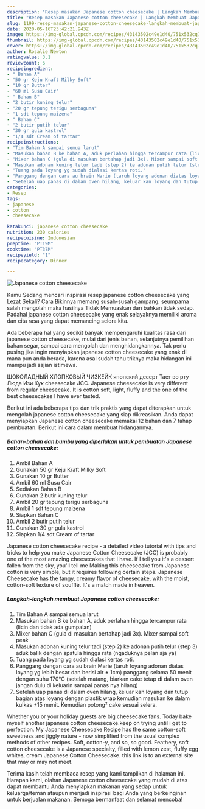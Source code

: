 ```yaml
---
description: "Resep masakan Japanese cotton cheesecake | Langkah Membuat Japanese cotton cheesecake Yang Enak Dan Mudah"
title: "Resep masakan Japanese cotton cheesecake | Langkah Membuat Japanese cotton cheesecake Yang Enak Dan Mudah"
slug: 1199-resep-masakan-japanese-cotton-cheesecake-langkah-membuat-japanese-cotton-cheesecake-yang-enak-dan-mudah
date: 2020-05-16T23:42:21.943Z
image: https://img-global.cpcdn.com/recipes/43143502c49e1d40/751x532cq70/japanese-cotton-cheesecake-foto-resep-utama.jpg
thumbnail: https://img-global.cpcdn.com/recipes/43143502c49e1d40/751x532cq70/japanese-cotton-cheesecake-foto-resep-utama.jpg
cover: https://img-global.cpcdn.com/recipes/43143502c49e1d40/751x532cq70/japanese-cotton-cheesecake-foto-resep-utama.jpg
author: Rosalie Newton
ratingvalue: 3.1
reviewcount: 6
recipeingredient:
- " Bahan A"
- "50 gr Keju Kraft Milky Soft"
- "10 gr Butter"
- "60 ml Susu Cair"
- " Bahan B"
- "2 butir kuning telur"
- "20 gr tepung terigu serbaguna"
- "1 sdt tepung maizena"
- " Bahan C"
- "2 butir putih telur"
- "30 gr gula kastrol"
- "1/4 sdt Cream of tartar"
recipeinstructions:
- "Tim Bahan A sampai semua larut"
- "Masukan bahan B ke bahan A, aduk perlahan hingga tercampur rata (licin dan tidak ada gumpalan)"
- "Mixer bahan C (gula di masukan bertahap jadi 3x). Mixer sampai soft peak"
- "Masukan adonan kuning telur tadi (step 2) ke adonan putih telur (step 3) aduk balik dengan spatula hingga rata (ngaduknya pelan aja ya)"
- "Tuang pada loyang yg sudah dialasi kertas roti."
- "Panggang dengan cara au brain Marie (taruh loyang adonan diatas loyang yg lebih besar dan berisi air ± 1cm) panggang selama 50 menit dengan suhu 170°C (setelah matang, biarkan cake tetap di dalam oven jangan dulu di keluarin sampai panas nya hilang)"
- "Setelah uap panas di dalam oven hilang, keluar kan loyang dan tutup bagian atas loyang dengan plastik wrap kemudian masukan ke dalam kulkas ±15 menit. Kemudian potong² cake sesuai selera."
categories:
- Resep
tags:
- japanese
- cotton
- cheesecake

katakunci: japanese cotton cheesecake 
nutrition: 230 calories
recipecuisine: Indonesian
preptime: "PT19M"
cooktime: "PT37M"
recipeyield: "1"
recipecategory: Dinner

---
```



![Japanese cotton cheesecake](https://img-global.cpcdn.com/recipes/43143502c49e1d40/751x532cq70/japanese-cotton-cheesecake-foto-resep-utama.jpg)

Kamu Sedang mencari inspirasi resep japanese cotton cheesecake yang Lezat Sekali? Cara Bikinnya memang susah-susah gampang. seumpama salah mengolah maka hasilnya Tidak Memuaskan dan bahkan tidak sedap. Padahal japanese cotton cheesecake yang enak selayaknya memiliki aroma dan cita rasa yang dapat memancing selera kita.

Ada beberapa hal yang sedikit banyak mempengaruhi kualitas rasa dari japanese cotton cheesecake, mulai dari jenis bahan, selanjutnya pemilihan bahan segar, sampai cara mengolah dan menghidangkannya. Tak perlu pusing jika ingin menyiapkan japanese cotton cheesecake yang enak di mana pun anda berada, karena asal sudah tahu triknya maka hidangan ini mampu jadi sajian istimewa.

ШОКОЛАДНЫЙ ХЛОПКОВЫЙ ЧИЗКЕЙК японский десерт Тает во рту Люда Изи Кук cheesecake JCC. Japanese cheesecake is very different from regular cheesecake. It is cotton soft, light, fluffy and the one of the best cheesecakes I have ever tasted.


Berikut ini ada beberapa tips dan trik praktis yang dapat diterapkan untuk mengolah japanese cotton cheesecake yang siap dikreasikan. Anda dapat menyiapkan Japanese cotton cheesecake memakai 12 bahan dan 7 tahap pembuatan. Berikut ini cara dalam membuat hidangannya.

<!--inarticleads1-->

##### Bahan-bahan dan bumbu yang diperlukan untuk pembuatan Japanese cotton cheesecake:

1. Ambil  Bahan A
1. Gunakan 50 gr Keju Kraft Milky Soft
1. Gunakan 10 gr Butter
1. Ambil 60 ml Susu Cair
1. Sediakan  Bahan B
1. Gunakan 2 butir kuning telur
1. Ambil 20 gr tepung terigu serbaguna
1. Ambil 1 sdt tepung maizena
1. Siapkan  Bahan C
1. Ambil 2 butir putih telur
1. Gunakan 30 gr gula kastrol
1. Siapkan 1/4 sdt Cream of tartar


Japanese cotton cheesecake recipe - a detailed video tutorial with tips and tricks to help you make Japanese Cotton Cheesecake (JCC) is probably one of the most amazing cheesecakes that I have. If I tell you it&#39;s a dessert fallen from the sky, you&#39;ll tell me Making this cheesecake from Japanese cotton is very simple, but it requires following certain steps. Japanese Cheesecake has the tangy, creamy flavor of cheesecake, with the moist, cotton-soft texture of soufflé. It&#39;s a match made in heaven. 

<!--inarticleads2-->

##### Langkah-langkah membuat Japanese cotton cheesecake:

1. Tim Bahan A sampai semua larut
1. Masukan bahan B ke bahan A, aduk perlahan hingga tercampur rata (licin dan tidak ada gumpalan)
1. Mixer bahan C (gula di masukan bertahap jadi 3x). Mixer sampai soft peak
1. Masukan adonan kuning telur tadi (step 2) ke adonan putih telur (step 3) aduk balik dengan spatula hingga rata (ngaduknya pelan aja ya)
1. Tuang pada loyang yg sudah dialasi kertas roti.
1. Panggang dengan cara au brain Marie (taruh loyang adonan diatas loyang yg lebih besar dan berisi air ± 1cm) panggang selama 50 menit dengan suhu 170°C (setelah matang, biarkan cake tetap di dalam oven jangan dulu di keluarin sampai panas nya hilang)
1. Setelah uap panas di dalam oven hilang, keluar kan loyang dan tutup bagian atas loyang dengan plastik wrap kemudian masukan ke dalam kulkas ±15 menit. Kemudian potong² cake sesuai selera.


Whether you or your holiday guests are big cheesecake fans. Today bake myself another japanese cotton cheesecake.keep on trying until i get to perfection. My Japanese Cheesecake Recipe has the same cotton-soft sweetness and jiggly nature - now simplified from the usual complex methods of other recipes. Soft, cotton-y, and so, so good. Feathery, soft cotton cheesecake is a Japanese specialty, filled with lemon zest, fluffy egg whites, cream Japanese Cotton Cheesecake. this link is to an external site that may or may not meet. 

Terima kasih telah membaca resep yang kami tampilkan di halaman ini. Harapan kami, olahan Japanese cotton cheesecake yang mudah di atas dapat membantu Anda menyiapkan makanan yang sedap untuk keluarga/teman ataupun menjadi inspirasi bagi Anda yang berkeinginan untuk berjualan makanan. Semoga bermanfaat dan selamat mencoba!
